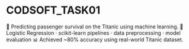 # CODSOFT_TASK01
🎯 Predicting passenger survival on the Titanic using machine learning.
🧠 Logistic Regression · scikit-learn pipelines · data preprocessing · model evaluation
📊 Achieved ~80% accuracy using real-world Titanic dataset.
